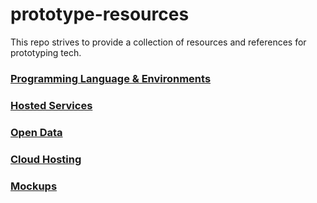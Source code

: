 # prototype-resources
This repo strives to provide a collection of resources and references for prototyping tech. 

### [Programming Language & Environments](https://github.com/RoaringForkTech/prototype-resources/blob/master/languages.md)

### [Hosted Services](https://github.com/RoaringForkTech/prototype-resources/blob/master/hosted-services.md)

### [Open Data](https://github.com/RoaringForkTech/prototype-resources/blob/master/open-data.md)

### [Cloud Hosting](https://github.com/RoaringForkTech/prototype-resources/blob/master/cloud-hosting.md)

### [Mockups](https://github.com/RoaringForkTech/prototype-resources/blob/master/mockup-prototyping.md)
